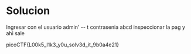 # Solucion
Ingresar con el usuario admin' -- t contrasenia abcd
inspeccionar la pag y ahi sale

picoCTF{L00k5_l1k3_y0u_solv3d_it_9b0a4e21}